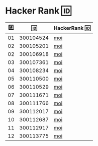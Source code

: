 # Hacker Rank :id:

|:hash:| :id:      | HackerRank :id: |
|------|-----------|-------------------------|
| 01   | 300104524 | [moi](https://hackerrank.com/moi)         |
| 02   | 300105201 | [moi](https://hackerrank.com/moi)         |
| 02   | 300106918 | [moi](https://hackerrank.com/moi)         |
| 03   | 300107361 | [moi](https://hackerrank.com/moi)         |
| 04   | 300108234 | [moi](https://hackerrank.com/moi)         |
| 05   | 300110500 | [moi](https://hackerrank.com/moi)         |
| 06   | 300110529 | [moi](https://hackerrank.com/moi)         |
| 07   | 300111671 | [moi](https://hackerrank.com/moi)         |
| 08   | 300111766 | [moi](https://hackerrank.com/moi)         |
| 09   | 300112017 | [moi](https://hackerrank.com/moi)         |
| 10   | 300112687 | [moi](https://hackerrank.com/moi)         |
| 11   | 300112917 | [moi](https://hackerrank.com/moi)         |
| 12   | 300113775 | [moi](https://hackerrank.com/moi)         |
